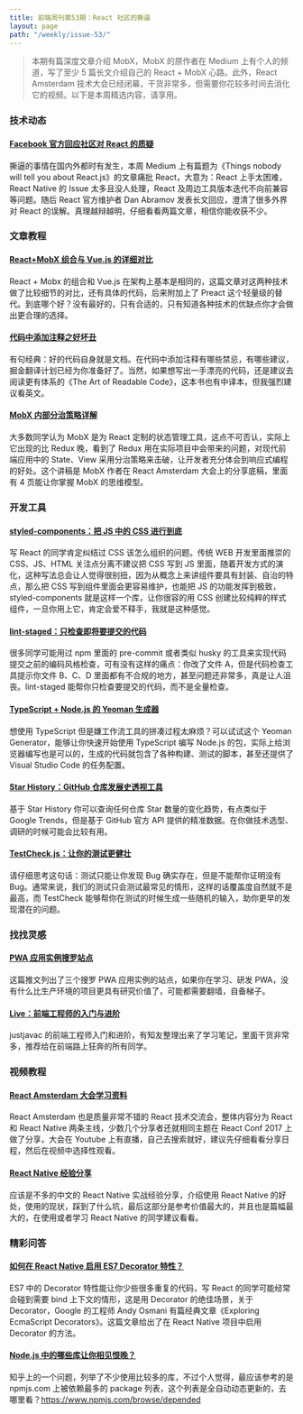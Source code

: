 ```yaml
---
title: 前端周刊第53期：React 社区的撕逼
layout: page
path: "/weekly/issue-53/"
---
```


> 本期有篇深度文章介绍 MobX，MobX 的原作者在
 Medium 上有个人的频道，写了至少 5 篇长文介绍自己的 React + MobX 心路。此外，React Amsterdam 技术大会已经闭幕，干货非常多，但需要你花较多时间去消化它的视频。以下是本周精选内容，请享用。

### 技术动态

#### [Facebook 官方回应社区对 React 的质疑](https://medium.com/@dan_abramov/hey-thanks-for-feedback-bf9502689ca4)

撕逼的事情在国内外都时有发生，本周 Medium 上有篇题为《Things nobody will tell you about React.js》的文章痛批 React，大意为：React 上手太困难，React Native 的 Issue 太多且没人处理，React 及周边工具版本迭代不向前兼容等问题。随后 React 官方维护者 Dan Abramov 发表长文回应，澄清了很多外界对 React 的误解。真理越辩越明，仔细看看两篇文章，相信你能收获不少。

### 文章教程

#### [React+MobX 组合与 Vue.js 的详细对比](https://github.com/jarsbe/react-vue-comparison)

React + Mobx 的组合和 Vue.js 在架构上基本是相同的，这篇文章对这两种技术做了比较细节的对比，还有具体的代码，后来附加上了 Preact 这个轻量级的替代。到底哪个好？没有最好的，只有合适的，只有知道各种技术的优缺点你才会做出更合理的选择。

#### [代码中添加注释之好坏丑](https://juejin.im/post/5902126aa0bb9f0065e80ea9)

有句经典：好的代码自身就是文档。在代码中添加注释有哪些禁忌，有哪些建议，掘金翻译计划已经为你准备好了。当然，如果想写出一手漂亮的代码，还是建议去阅读更有体系的《The Art of Readable Code》，这本书也有中译本，但我强烈建议看英文。

#### [MobX 内部分治策略详解](http://divideandconquer.surge.sh/#1)

大多数同学认为 MobX 是为 React 定制的状态管理工具，这点不可否认，实际上它出现的比 Redux 晚，看到了 Redux 用在实际项目中会带来的问题，对现代前端应用中的 State、View 采用分治策略来击破，让开发者充分体会到响应式编程的好处。这个讲稿是 MobX 作者在 React Amsterdam 大会上的分享底稿，里面有 4 页能让你掌握 MobX 的思维模型。

### 开发工具

#### [styled-components：把 JS 中的 CSS 进行到底](https://github.com/styled-components/styled-components)

写 React 的同学肯定纠结过 CSS 该怎么组织的问题。传统 WEB 开发里面推崇的 CSS、JS、HTML 关注点分离不建议把 CSS 写到 JS 里面，随着开发方式的演化，这种写法总会让人觉得很别扭，因为从概念上来讲组件要具有封装、自治的特点，那么把 CSS 写到组件里面会更容易维护，也能把 JS 的功能发挥到极致，styled-components 就是这样一个库，让你很容的用 CSS 创建比较纯粹的样式组件，一旦你用上它，肯定会爱不释手，我就是这种感觉。

#### [lint-staged：只检查即将要提交的代码](https://github.com/okonet/lint-staged)

很多同学可能用过 npm 里面的 pre-commit 或者类似 husky 的工具来实现代码提交之前的编码风格检查，可有没有这样的痛点：你改了文件 A，但是代码检查工具提示你文件 B、C、D 里面都有不合规的地方，甚至问题还非常多，真是让人沮丧。lint-staged 能帮你只检查要提交的代码，而不是全量检查。

#### [TypeScript + Node.js 的 Yeoman 生成器](https://github.com/ospatil/generator-node-typescript#readme)

想使用 TypeScript 但是嫌工作流工具的拼凑过程太麻烦？可以试试这个 Yeoman Generator，能够让你快速开始使用 TypeScript 编写 Node.js 的包，实际上给浏览器编写也是可以的，生成的代码就包含了各种构建、测试的脚本，甚至还提供了 Visual Studio Code 的任务配置。

#### [Star History：GitHub 仓库发展史透视工具](http://www.timqian.com/star-history/)

基于 Star History 你可以查询任何仓库 Star 数量的变化趋势，有点类似于 Google Trends，但是基于 GitHub 官方 API 提供的精准数据。在你做技术选型、调研的时候可能会比较有用。

#### [TestCheck.js：让你的测试更健壮](http://leebyron.com/testcheck-js/)

请仔细思考这句话：测试只能让你发现 Bug 确实存在，但是不能帮你证明没有 Bug。通常来说，我们的测试只会测试最常见的情形，这样的话覆盖度自然就不是最高，而 TestCheck 能够帮你在测试的时候生成一些随机的输入，助你更早的发现潜在的问题。

### 找找灵感

#### [PWA 应用实例搜罗站点](https://twitter.com/Real_CSS_Tricks/status/857383799822229504)

这篇推文列出了三个搜罗 PWA 应用实例的站点，如果你在学习、研发 PWA，没有什么比生产环境的项目更具有研究价值了，可能都需要翻墙，自备梯子。

#### [Live：前端工程师的入门与进阶](https://mp.weixin.qq.com/s?__biz=MzI3MzQ0NjY4Mg==&mid=2247483740&idx=1&sn=f905f1d4a3457da99bf375d208dcd758&chksm=eb226329dc55ea3f508cdb333fab2e224261d9c3641d091c5637fe78477effc54be3aa0951f8&mpshare=1&scene=2&srcid=0423Mob2KnHfmHW7RXfxz2Ec&key=c78ef623e277)

justjavac 的前端工程师入门和进阶，有知友整理出来了学习笔记，里面干货非常多，推荐给在前端路上狂奔的所有同学。

### 视频教程

#### [React Amsterdam 大会学习资料](https://react.amsterdam/#talks)

React Amsterdam 也是质量非常不错的 React 技术交流会，整体内容分为 React 和 React Native 两条主线，少数几个分享者还就相同主题在 React Conf 2017 上做了分享，大会在 Youtube 上有直播，自己去搜索就好，建议先仔细看看分享日程，然后在视频中选择性观看。

#### [React Native 经验分享](http://slides.com/windy/react-native-advanced-experience-by-80percent#/)

应该是不多的中文的 React Native 实战经验分享，介绍使用 React Native 的好处，使用的现状，踩到了什么坑，最后这部分是参考价值最大的，并且也是篇幅最大的，在使用或者学习 React Native 的同学建议看看。

### 精彩问答

#### [如何在 React Native 启用 ES7 Decorator 特性？](http://moduscreate.com/using-es2016-decorators-in-react-native/)

ES7 中的 Decorator 特性能让你少些很多重复的代码，写 React 的同学可能经常会碰到需要 bind 上下文的情形，这是用 Decorator 的绝佳场景，关于 Decorator，Google 的工程师 Andy Osmani 有篇经典文章《Exploring EcmaScript Decorators》。这篇文章给出了在 React Native 项目中启用 Decorator 的方法。

#### [Node.js 中的哪些库让你相见恨晚？](https://www.zhihu.com/question/24611701)

知乎上的一个问题，列举了不少使用比较多的库，不过个人觉得，最应该参考的是 npmjs.com 上被依赖最多的 package 列表，这个列表是全自动动态更新的，去哪里看？https://www.npmjs.com/browse/depended

